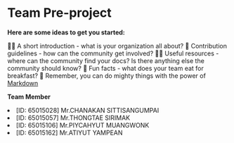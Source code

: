 <h1>Team Pre-project</h1>

**Here are some ideas to get you started:**

🙋‍♀️ A short introduction - what is your organization all about?
🌈 Contribution guidelines - how can the community get involved?
👩‍💻 Useful resources - where can the community find your docs? Is there anything else the community should know?
🍿 Fun facts - what does your team eat for breakfast?
🧙 Remember, you can do mighty things with the power of [Markdown](https://docs.github.com/github/writing-on-github/getting-started-with-writing-and-formatting-on-github/basic-writing-and-formatting-syntax)

**Team Member**
<ui>
<li>[ID: 65015028] Mr.CHANAKAN SITTISANGUMPAI</li>
<li>[ID: 65015057] Mr.THONGTAE SIRIMAK</li>
<li>[ID: 65015106] Mr.PIYCAHYUT MUANGWONK</li>
<li>[ID: 65015162] Mr.ATIYUT YAMPEAN</li>
</ui>

